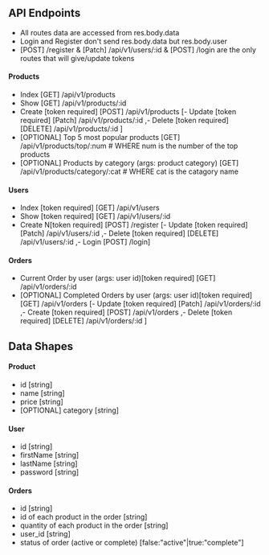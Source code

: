 ## API Endpoints

- All routes data are accessed from res.body.data
- Login and Register don't send res.body.data but res.body.user
- [POST] /register & [Patch] /api/v1/users/:id & [POST] /login are the only routes that will give/update tokens

#### Products

- Index [GET] /api/v1/products
- Show [GET] /api/v1/products/:id
- Create [token required] [POST] /api/v1/products
  [- Update [token required] [Patch] /api/v1/products/:id
  ,- Delete [token required] [DELETE] /api/v1/products/:id ]
- [OPTIONAL] Top 5 most popular products [GET] /api/v1/products/top/:num # WHERE num is the number of the top products
- [OPTIONAL] Products by category (args: product category) [GET] /api/v1/products/category/:cat # WHERE cat is the catagory name

#### Users

- Index [token required] [GET] /api/v1/users
- Show [token required] [GET] /api/v1/users/:id
- Create N[token required] [POST] /register
  [- Update [token required] [Patch] /api/v1/users/:id
  ,- Delete [token required] [DELETE] /api/v1/users/:id
  ,- Login [POST] /login]

#### Orders

- Current Order by user (args: user id)[token required] [GET] /api/v1/orders/:id
- [OPTIONAL] Completed Orders by user (args: user id)[token required] [GET] /api/v1/orders
  [- Update [token required] [Patch] /api/v1/orders/:id
  ,- Create [token required] [POST] /api/v1/orders
  ,- Delete [token required] [DELETE] /api/v1/orders/:id ]

## Data Shapes

#### Product

- id [string]
- name [string]
- price [string]
- [OPTIONAL] category [string]

#### User

- id [string]
- firstName [string]
- lastName [string]
- password [string]

#### Orders

- id [string]
- id of each product in the order [string]
- quantity of each product in the order [string]
- user_id [string]
- status of order (active or complete) [false:"active"|true:"complete"]
